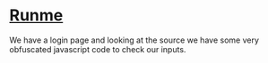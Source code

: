 # [Runme](https://www.securitytraps.pl/challs/runme/)

We have a login page and looking at the source we have some very obfuscated javascript 
code to check our inputs.
